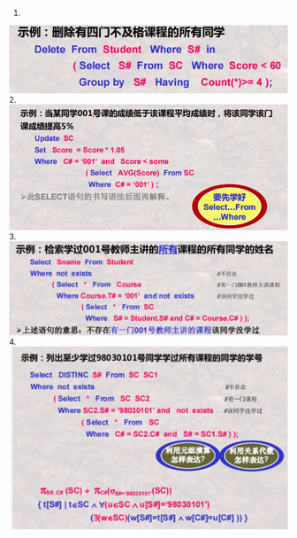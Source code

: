 1. 
![](8624b42aa6d8b008a39270cb77d2a9c.jpg)
2. 
![](2022-11-19131340.jpg)
3. 
![](2022-11-20152556.jpg)
4. 
![](2022-11-20204341.jpg)
